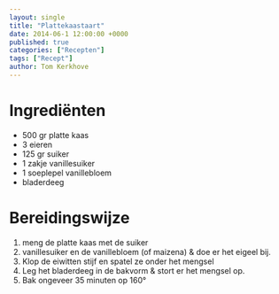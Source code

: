 ```yaml
---
layout: single
title: "Plattekaastaart"
date: 2014-06-1 12:00:00 +0000
published: true
categories: ["Recepten"]
tags: ["Recept"]
author: Tom Kerkhove
---
```


# Ingrediënten

- 500 gr platte kaas
- 3 eieren
- 125 gr suiker
- 1 zakje vanillesuiker
- 1 soeplepel vanillebloem
- bladerdeeg

# Bereidingswijze

1. meng de platte kaas met de suiker
2. vanillesuiker en de vanillebloem (of maizena) & doe er het eigeel bij.
3. Klop de eiwitten stijf en spatel ze onder het mengsel
4. Leg het bladerdeeg in de bakvorm & stort er het mengsel op.
5. Bak ongeveer 35 minuten op 160°